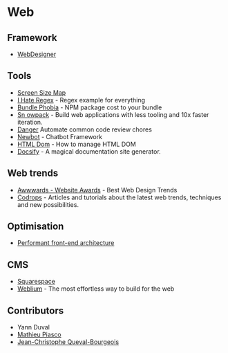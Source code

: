 # Web

## Framework

- [WebDesigner](https://webdesigner.withgoogle.com/)

## Tools

- [Screen Size Map](https://screensizemap.com/)
- [I Hate Regex](https://ihateregex.io/?q=email) - Regex example for everything
- [Bundle Phobia](https://bundlephobia.com) - NPM package cost to your bundle
- [Sn
owpack](https://www.snowpack.dev/) - Build web applications with less tooling and 10x faster iteration.
- [Danger](https://danger.systems/js/) Automate common code review chores
- [Newbot](https://newbot.io/) - Chatbot Framework
- [HTML Dom](https://htmldom.dev/) - How to manage HTML DOM
- [Docsify](https://docsify.js.org/#/) - A magical documentation site generator.

## Web trends

- [Awwwards - Website Awards](https://www.awwwards.com/) - Best Web Design Trends
- [Codrops](https://tympanus.net/codrops/) - Articles and tutorials about the latest web trends, techniques and new possibilities.
 
## Optimisation

- [Performant front-end architecture](https://www.debugbear.com/blog/performant-front-end-architecture)

## CMS

- [Squarespace](https://squarespace.com)
- [Weblium](https://weblium.com/) - The most effortless way to build for the web

## Contributors

- Yann Duval
- [Mathieu Piasco](https://github.com/piascwal)
- [Jean-Christophe Queval-Bourgeois](https://github.com/queval-j)
